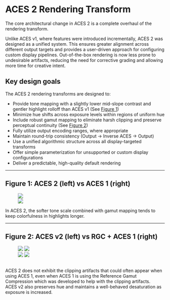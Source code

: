 ACES 2 Rendering Transform
==========================

The core architectural change in ACES 2 is a complete overhaul of the rendering transform.

Unlike ACES v1, where features were introduced incrementally, ACES 2 was designed as a unified system. This ensures greater alignment across different output targets and provides a user-driven approach for configuring custom display pipelines. Out-of-the-box rendering is now less prone to undesirable artifacts, reducing the need for corrective grading and allowing more time for creative intent.

## Key design goals
The ACES 2 rendering transforms are designed to:

- Provide tone mapping with a slightly lower mid-slope contrast and gentler highlight rolloff than ACES v1 (See [Figure 1](#figure-1))
- Minimize hue shifts across exposure levels within regions of uniform hue
- Include robust gamut mapping to eliminate harsh clipping and preserve perceptual continuity (See [Figure 2](#figure-2))
- Fully utilize output encoding ranges, where appropriate
- Maintain round-trip consistency (Output → Inverse ACES → Output)
- Use a unified algorithmic structure across all display-targeted transforms
- Offer simple parameterization for unsupported or custom display configurations
- Deliver a predictable, high-quality default rendering

----

## Figure 1: ACES 2 (left) vs ACES 1 (right)

<a name="figure-1"></a>
<figure markdown="span">
    <meta name="viewport" content="width=device-width, initial-scale=1" />
    <div class="img-comp-container">
        <div class="img-comp-img img-comp-overlay">
            <img src="../images/SampleFrames086447_ACESv2.jpg">
        </div>
        <div class="img-comp-img">
            <img src="../images/SampleFrames086447_ACESv1.jpg">
        </div> 
    </div>
</figure>
<figcaption>In ACES 2, the softer tone scale combined with gamut mapping tends to keep colorfulness in highlights longer.
</figcaption>

----

## Figure 2: ACES v2 (left) vs RGC + ACES 1 (right) 

<a name="figure-2"></a>
<figure markdown="span">
    <meta name="viewport" content="width=device-width, initial-scale=1" />
    <div class="img-comp-container">
        <div class="img-comp-img img-comp-overlay">
            <img src="../images/color_samples_minus8_to_plus10_v2_light.png#only-light">
            <img src="../images/color_samples_minus8_to_plus10_v2_dark.png#only-dark">
        </div> 
        <div class="img-comp-img">
            <img src="../images/color_samples_minus8_to_plus10_v1rgc_light.png#only-light">
            <img src="../images/color_samples_minus8_to_plus10_v1rgc_dark.png#only-dark">
        </div>
    </div>
</figure>

<figcaption markdown><br>
ACES 2 does not exhibit the clipping artifacts that could often appear when using ACES 1, even when ACES 1 is using the Reference Gamut Compression which was developed to help with the clipping artifacts. <br>
ACES v2 also preserves hue and maintains a well-behaved desaturation as exposure is increased.
</figcaption>





<script>
    /*Execute a function that will execute an image compare function for each element with the img-comp-overlay class:*/
    initComparisons();
</script>


